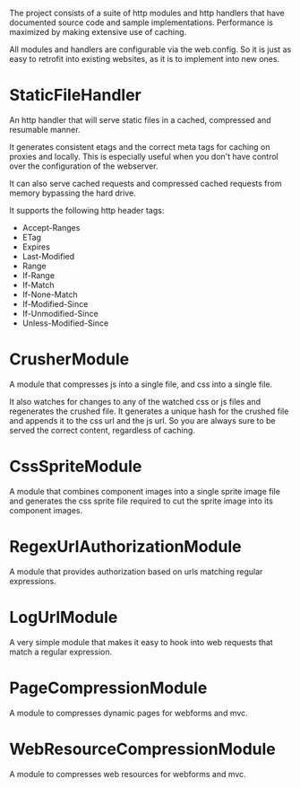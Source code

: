 The project consists of a suite of http modules and http handlers that have documented source code and sample implementations. Performance is maximized by making extensive use of caching.

All modules and handlers are configurable via the web.config. So it is just as easy to retrofit into existing websites, as it is to implement into new ones.

# StaticFileHandler #
An http handler that will serve static files in a cached, compressed and resumable manner.

It generates consistent etags and the correct meta tags for caching on proxies and locally. This is especially useful when you don't have control over the configuration of the webserver.

It can also serve cached requests and compressed cached requests from memory bypassing the hard drive.

It supports the following http header tags:

  * Accept-Ranges
  * ETag
  * Expires
  * Last-Modified
  * Range
  * If-Range
  * If-Match
  * If-None-Match
  * If-Modified-Since
  * If-Unmodified-Since
  * Unless-Modified-Since

# CrusherModule #
A module that compresses js into a single file, and css into a single file.

It also watches for changes to any of the watched css or js files and regenerates the crushed file. It generates a unique hash for the crushed file and appends it to the css url and the js url. So you are always sure to be served the correct content, regardless of caching.

# CssSpriteModule #
A module that combines component images into a single sprite image file and generates the css sprite file required to cut the sprite image into its component images.

# RegexUrlAuthorizationModule #
A module that provides authorization based on urls matching regular expressions.

# LogUrlModule #
A very simple module that makes it easy to hook into web requests that match a regular expression.

# PageCompressionModule #
A module to compresses dynamic pages for webforms and mvc.

# WebResourceCompressionModule #
A module to compresses web resources for webforms and mvc.